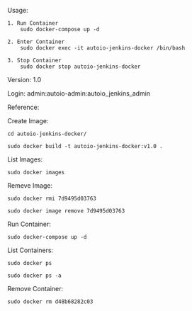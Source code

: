 Usage:

	1. Run Container
		sudo docker-compose up -d

	2. Enter Container
		sudo docker exec -it autoio-jenkins-docker /bin/bash

	3. Stop Container
		sudo docker stop autoio-jenkins-docker

Version: 1.0

Login: admin:autoio-admin:autoio_jenkins_admin


Reference:

Create Image:

	cd autoio-jenkins-docker/

	sudo docker build -t autoio-jenkins-docker:v1.0 .

List Images:

	sudo docker images

Remeve Image:

	sudo docker rmi 7d9495d03763

	sudo docker image remove 7d9495d03763

Run Container:

	sudo docker-compose up -d

List Containers:

	sudo docker ps

	sudo docker ps -a

Remove Container:

	sudo docker rm d48b68282c03
